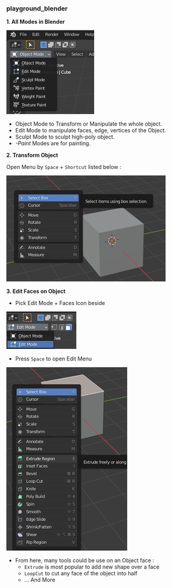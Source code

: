 ### playground_blender

**1. All Modes in Blender**

![All Mode](https://github.com/thetrung/playground_blender/blob/master/All_Object_Modes.png)
- Object Mode to Transform or Manipulate the whole object.
- Edit Mode to manipulate faces, edge, vertices of the Object.
- Sculpt Mode to sculpt high-poly object. 
- *-Paint* Modes are for painting.

**2. Transform Object**

Open Menu by `Space` + `Shortcut` listed below :

![Transform](https://github.com/thetrung/playground_blender/blob/master/Object_Mode_Press_Space.png)

**3. Edit Faces on Object**

- Pick Edit Mode + Faces Icon beside

![Pick Edit Mode + Faces](https://github.com/thetrung/playground_blender/blob/master/Edit_Mode_Faces.png)

- Press `Space` to open Edit Menu

![Edit Mode](https://github.com/thetrung/playground_blender/blob/master/Edit_Mode_Press_Space.png)

- From here, many tools could be use on an Object face : 
  - `Extrude` is most popular to add new shape over a face
  - `LoopCut` to cut any face of the object into half 
  - ... And More
